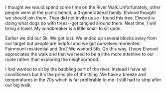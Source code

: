 <html><body><p>I thought we would spend some time on the River Walk.Unfortunately, other people were at the picnic bench, a 3-generational family. Elwood thought we should join them.  They did not invite us so I found this tree. Elwood is doing what dogs do with trees--get tangled around them. Nest time, I will bring a towel. My windbreaker is a little small to sit upon.

Earlier we did our 5k. We got lost. We ended up several blocks away from our target but people are helpful and we got ourselves reoriented. Fairmount residential and 3rd? We wanted 5th. Go this way. I hope Elwood appreciates the walk and that we need to be a little more attentive to our route rather than exploring the neighborhood.

I had wanted to sit by the babbling part of the river. Instead I have air conditioners but it's the principle of the thing. We have a breeze and temperatures in the 70s which is far preferable to me. I still had to strip after our big walk.</p></body></html>